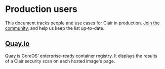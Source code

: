 # Production users

This document tracks people and use cases for Clair in production. [Join the community](https://github.com/wangyang2211361/Clair/), and help us keep the list up-to-date.

## [Quay.io](https://quay.io/)

Quay is CoreOS' enterprise-ready container registry. It displays the results of a Clair security scan on each hosted image's page.

